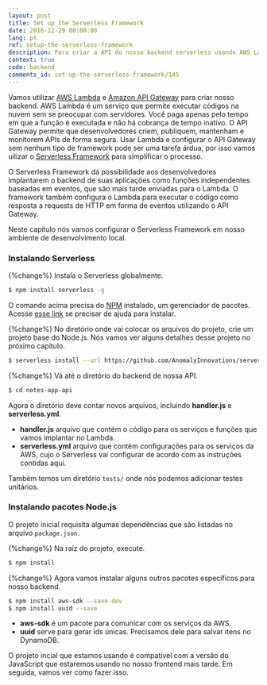 ```yaml
---
layout: post
title: Set up the Serverless Framework
date: 2016-12-29 00:00:00
lang: pt
ref: setup-the-serverless-framework
description: Para criar a API do nosso backend serverless usando AWS Lambda e API Gateway, vamos usar o Serverless Framework (https://serverless.com). Este framework ajuda desenvolvedores a construírem e gerenciar aplicações serverless na AWS e outros provedores de computação em nuvem. Vamos instalar o Serverless Framework CLI pelo NPM e usá-lo para criar um novo projeto.
context: true
code: backend
comments_id: set-up-the-serverless-framework/145
---
```


Vamos utilizar [AWS Lambda](https://aws.amazon.com/lambda/) e [Amazon API Gateway](https://aws.amazon.com/api-gateway/) para criar nosso backend. AWS Lambda é um serviço que permite executar códigos na nuvem sem se preocupar com servidores. Você paga apenas pelo tempo em que a função é executada e não há cobrança de tempo inativo. O API Gateway permite que desenvolvedores criem, publiquem, mantenham e monitorem APIs de forma segura. Usar Lambda e configurar o API Gateway sem nenhum tipo de framework pode ser uma tarefa árdua, por isso vamos uilizar o [Serverless Framework](https://serverless.com) para simplificar o processo.

O Serverless Framework dá possibilidade aos desenvolvedores implantarem o backend de suas aplicações como funções independentes baseadas em eventos, que são mais tarde enviadas para o Lambda. O framework também configura o Lambda para executar o código como resposta a requests de HTTP em forma de eventos utilizando o API Gateway.

Neste capítulo nós vamos configurar o Serverless Framework em nosso ambiente de desenvolvimento local.

### Instalando Serverless

{%change%} Instala o Serverless globalmente.

```bash
$ npm install serverless -g
```

O comando acima precisa do [NPM](https://www.npmjs.com) instalado, um gerenciador de pacotes. Acesse [esse link](https://docs.npmjs.com/getting-started/installing-node) se precisar de ajuda para instalar.

{%change%} No diretório onde vai colocar os arquivos do projeto, crie um projeto base do Node.js. Nós vamos ver alguns detalhes desse projeto no próximo capítulo.

```bash
$ serverless install --url https://github.com/AnomalyInnovations/serverless-nodejs-starter --name notes-app-api
```

{%change%} Vá até o diretório do backend de nossa API.

```bash
$ cd notes-app-api
```

Agora o diretório deve contar novos arquivos, incluindo **handler.js** e **serverless.yml**.

-   **handler.js** arquivo que contém o código para os serviços e funções que vamos implantar no Lambda.
-   **serverless.yml** arquivo que contém configurações para os serviços da AWS, cujo o Serverless vai configurar de acordo com as instruções contidas aqui.

Também temos um diretório `tests/` onde nós podemos adicionar testes unitários.

### Instalando pacotes Node.js

O projeto inicial requisita algumas dependências que são listadas no arquivo `package.json`.

{%change%} Na raíz do projeto, execute.

```bash
$ npm install
```

{%change%} Agora vamos instalar alguns outros pacotes específicos para nosso backend.

```bash
$ npm install aws-sdk --save-dev
$ npm install uuid --save
```

-   **aws-sdk** é um pacote para comunicar com os serviços da AWS.
-   **uuid** serve para gerar ids únicas. Precisamos dele para salvar itens no DynamoDB.

O projeto incial que estamos usando é compatível com a versão do JavaScript que estaremos usando no nosso frontend mais tarde. Em seguida, vamos ver como fazer isso.
